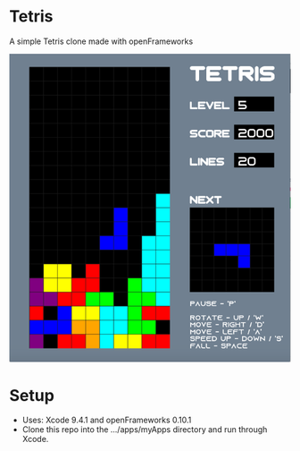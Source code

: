 # Tetris
A simple Tetris clone made with openFrameworks  

![Preview](https://github.com/jdosher2/Tetris/blob/master/Tetris/bin/data/Preview.png)

# Setup 
* Uses: Xcode 9.4.1 and openFrameworks 0.10.1
* Clone this repo into the .../apps/myApps directory and run through Xcode.

